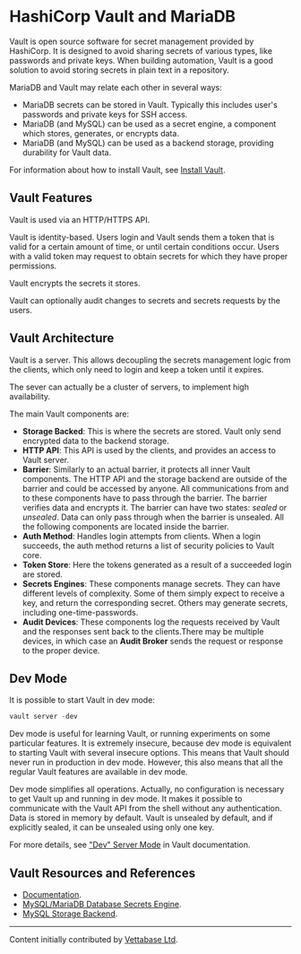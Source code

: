 # HashiCorp Vault and MariaDB

Vault is open source software for secret management provided by HashiCorp. It is designed to avoid sharing secrets of various types, like passwords and private keys. When building automation, Vault is a good solution to avoid storing secrets in plain text in a repository.

MariaDB and Vault may relate each other in several ways:

- MariaDB secrets can be stored in Vault. Typically this includes user's passwords and private keys for SSH access.
- MariaDB (and MySQL) can be used as a secret engine, a component which stores, generates, or encrypts data.
- MariaDB (and MySQL) can be used as a backend storage, providing durability for Vault data.

For information about how to install Vault, see [Install Vault](https://www.vaultproject.io/docs/install).

## Vault Features

Vault is used via an HTTP/HTTPS API.

Vault is identity-based. Users login and Vault sends them a token that is valid for a certain amount of time, or until certain conditions occur. Users with a valid token may request to obtain secrets for which they have proper permissions.

Vault encrypts the secrets it stores.

Vault can optionally audit changes to secrets and secrets requests by the users.

## Vault Architecture

Vault is a server. This allows decoupling the secrets management logic from the clients, which only need to login and keep a token until it expires.

The sever can actually be a cluster of servers, to implement high availability.

The main Vault components are:

- <strong>Storage Backed</strong>: This is where the secrets are stored. Vault only send encrypted data to the backend storage.
- <strong>HTTP API</strong>: This API is used by the clients, and provides an access to Vault server.
- <strong>Barrier</strong>: Similarly to an actual barrier, it protects all inner Vault components. The HTTP API and the storage backend are outside of the barrier and could be accessed by anyone. All communications from and to these components have to pass through the barrier. The barrier verifies data and encrypts it. The barrier can have two states: <em>sealed</em> or <em>unsealed</em>. Data can only pass through when the barrier is unsealed. All the following components are located inside the barrier.
- <strong>Auth Method</strong>: Handles login attempts from clients. When a login succeeds, the auth method returns a list of security policies to Vault core.
- <strong>Token Store</strong>: Here the tokens generated as a result of a succeeded login are stored.
- <strong>Secrets Engines</strong>: These components manage secrets. They can have different levels of complexity. Some of them simply expect to receive a key, and return the corresponding secret. Others may generate secrets, including one-time-passwords.
- <strong>Audit Devices</strong>: These components log the requests received by Vault and the responses sent back to the clients.There may be multiple devices, in which case an <strong>Audit Broker</strong> sends the request or response to the proper device.

## Dev Mode

It is possible to start Vault in dev mode:

```sql
vault server -dev
```

Dev mode is useful for learning Vault, or running experiments on some particular features. It is extremely insecure, because dev mode is equivalent to starting Vault with several insecure options. This means that Vault should never run in production in dev mode. However, this also means that all the regular Vault features are available in dev mode.

Dev mode simplifies all operations. Actually, no configuration is necessary to get Vault up and running in dev mode. It makes it possible to communicate with the Vault API from the shell without any authentication. Data is stored in memory by default. Vault is unsealed by default, and if explicitly sealed, it can be unsealed using only one key.

For more details, see ["Dev" Server Mode](https://www.vaultproject.io/docs/concepts/dev-server) in Vault documentation.

## Vault Resources and References

- [Documentation](https://www.vaultproject.io/docs).
- [MySQL/MariaDB Database Secrets Engine](https://www.vaultproject.io/docs/secrets/databases/mysql-maria).
- [MySQL Storage Backend](https://www.vaultproject.io/docs/configuration/storage/mysql).

---

Content initially contributed by [Vettabase Ltd](https://vettabase.com/).